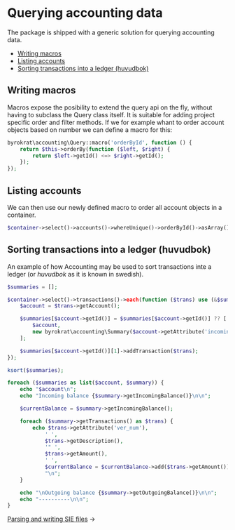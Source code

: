 # Querying accounting data

The package is shipped with a generic solution for querying accounting data.

- [Writing macros](#writing-macros)
- [Listing accounts](#listing-accounts)
- [Sorting transactions into a ledger (huvudbok)](#sorting-transactions-into-a-ledger-huvudbok)

<!--
@example container

```php
$template = new byrokrat\accounting\Template(
    'template_name',
    'desc',
    ['1920', '{bank_amount}'],
    ['3000', '{income_amount}']
);

$accountFactory = new byrokrat\accounting\AccountFactory;

$accounts = new byrokrat\accounting\Container(
    $accountFactory->createAccount('1920', 'Bank')->setAttribute('incoming_balance', new byrokrat\amount\Amount('0')),
    $accountFactory->createAccount('3000', 'Incomes')->setAttribute('incoming_balance', new byrokrat\amount\Amount('0'))
);

$container = new byrokrat\accounting\Container(
    $template->build(
        [
            'bank_amount' => '999',
            'income_amount' => '-999'
        ],
        $accounts
    ),
    $template->build(
        [
            'bank_amount' => '1',
            'income_amount' => '-1'
        ],
        $accounts
    )
);
```
-->

## Writing macros

Macros expose the posibility to extend the query api on the fly, without having
to subclass the Query class itself. It is suitable for adding project specific
order and filter methods. If we for example whant to order account objects
based on number we can define a macro for this:

<!--
    @example macro
-->
```php
byrokrat\accounting\Query::macro('orderById', function () {
	return $this->orderBy(function ($left, $right) {
		return $left->getId() <=> $right->getId();
	});
});
```

## Listing accounts

We can then use our newly defined macro to order all account objects in
a container.

<!--
    @example listAccounts
    @extends container
-->
```php
$container->select()->accounts()->whereUnique()->orderById()->asArray();
```

## Sorting transactions into a ledger (huvudbok)

An example of how Accounting may be used to sort transactions inte a ledger
(or *huvudbok* as it is known in swedish).

<!--
    @example huvudbok
    @extends container
    @expectOutput "/Outgoing balance 1000.00/"
-->
```php
$summaries = [];

$container->select()->transactions()->each(function ($trans) use (&$summaries) {
	$account = $trans->getAccount();

	$summaries[$account->getId()] = $summaries[$account->getId()] ?? [
		$account,
		new byrokrat\accounting\Summary($account->getAttribute('incoming_balance'))
	];

	$summaries[$account->getId()][1]->addTransaction($trans);
});

ksort($summaries);

foreach ($summaries as list($account, $summary)) {
	echo "$account\n";
	echo "Incoming balance {$summary->getIncomingBalance()}\n\n";

	$currentBalance = $summary->getIncomingBalance();

	foreach ($summary->getTransactions() as $trans) {
		echo $trans->getAttribute('ver_num'),
			' ',
			$trans->getDescription(),
			'" ',
			$trans->getAmount(),
			' ',
			$currentBalance = $currentBalance->add($trans->getAmount()),
			"\n";
	}

	echo "\nOutgoing balance {$summary->getOutgoingBalance()}\n\n";
	echo "----------\n\n";
}
```

[Parsing and writing SIE files](02-sie.md) &rarr;
